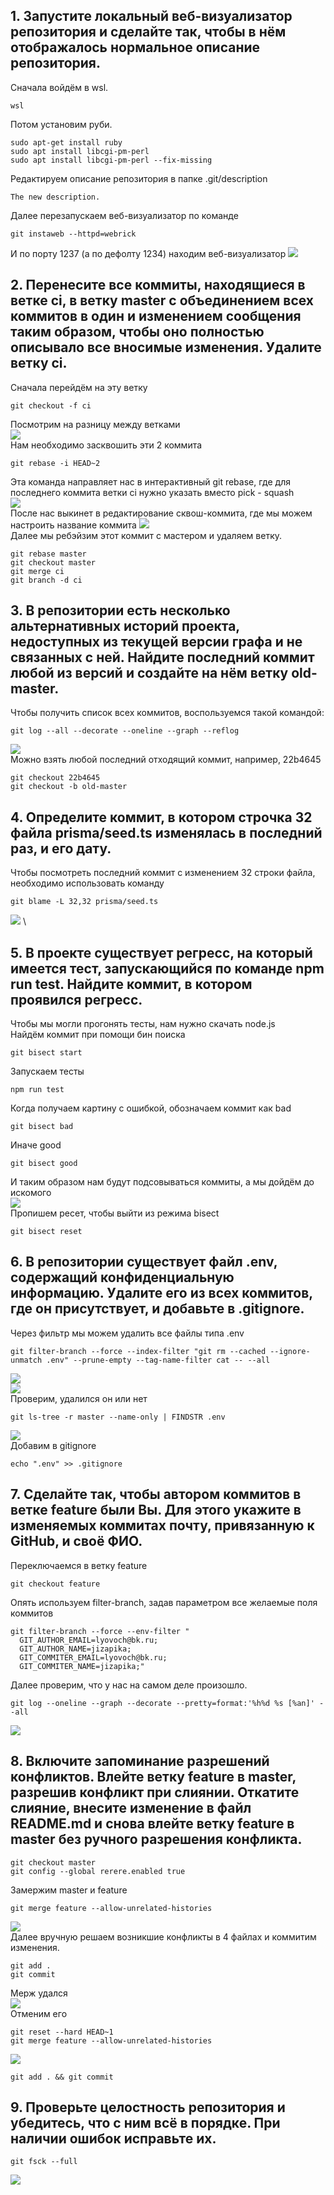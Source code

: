 ## 1. Запустите локальный веб-визуализатор репозитория и сделайте так, чтобы в нём отображалось нормальное описание репозитория.
Сначала войдём в wsl.
```
wsl 
```
Потом установим руби.
```
sudo apt-get install ruby 
sudo apt install libcgi-pm-perl 
sudo apt install libcgi-pm-perl --fix-missing 
```
Редактируем описание репозитория в папке .git/description
```
The new description.
```
Далее перезапускаем веб-визуализатор по команде
```
git instaweb --httpd=webrick
```
И по порту 1237 (а по дефолту 1234) находим веб-визуализатор
![](1.bmp)
## 2. Перенесите все коммиты, находящиеся в ветке ci, в ветку master с объединением всех коммитов в один и изменением сообщения таким образом, чтобы оно полностью описывало все вносимые изменения. Удалите ветку ci.
Сначала перейдём на эту ветку
```
git checkout -f ci
```
Посмотрим на разницу между ветками \
![](2_1.bmp) \
Нам необходимо засквошить эти 2 коммита
```
git rebase -i HEAD~2
```
Эта команда направляет нас в интерактивный git rebase, где для последнего коммита ветки ci нужно указать вместо pick - squash \
![](2_2.bmp) \
После нас выкинет в редактирование сквош-коммита, где мы можем настроить название коммита
![](2_3.bmp) \
Далее мы ребэйзим этот коммит с мастером и удаляем ветку.
```
git rebase master 
git checkout master 
git merge ci 
git branch -d ci 
```
## 3. В репозитории есть несколько альтернативных историй проекта, недоступных из текущей версии графа и не связанных с ней. Найдите последний коммит любой из версий и создайте на нём ветку old-master.
Чтобы получить список всех коммитов, воспользуемся такой командой:
```
git log --all --decorate --oneline --graph --reflog 
```
![](3_1.bmp) \
Можно взять любой последний отходящий коммит, например, 22b4645 
```
git checkout 22b4645 
git checkout -b old-master 
```
## 4. Определите коммит, в котором строчка 32 файла prisma/seed.ts изменялась в последний раз, и его дату.
Чтобы посмотреть последний коммит с изменением 32 строки файла, необходимо использовать команду 
```
git blame -L 32,32 prisma/seed.ts 
```
![](4_1.bmp) \
## 5. В проекте существует регресс, на который имеется тест, запускающийся по команде npm run test. Найдите коммит, в котором проявился регресс.
Чтобы мы могли прогонять тесты, нам нужно скачать node.js \
Найдём коммит при помощи бин поиска
```
git bisect start 
```
Запускаем тесты 
```
npm run test 
```
Когда получаем картину с ошибкой, обозначаем коммит как bad 
```
git bisect bad 
```
Иначе good 
```
git bisect good 
```
И таким образом нам будут подсовываться коммиты, а мы дойдём до искомого \
![](5.bmp) \
Пропишем ресет, чтобы выйти из режима bisect 
```
git bisect reset 
```
## 6. В репозитории существует файл .env, содержащий конфиденциальную информацию. Удалите его из всех коммитов, где он присутствует, и добавьте в .gitignore.
Через фильтр мы можем удалить все файлы типа .env 
```
git filter-branch --force --index-filter "git rm --cached --ignore-unmatch .env" --prune-empty --tag-name-filter cat -- --all 
```
![](6_1.bmp) \
![](6_2.bmp) \
Проверим, удалился он или нет
```
git ls-tree -r master --name-only | FINDSTR .env 
```
![](6_3.bmp) \
Добавим в gitignore 
```
echo ".env" >> .gitignore 
```
## 7. Сделайте так, чтобы автором коммитов в ветке feature были Вы. Для этого укажите в изменяемых коммитах почту, привязанную к GitHub, и своё ФИО.
Переключаемся в ветку feature 
```
git checkout feature 
```
Опять используем filter-branch, задав параметром все желаемые поля коммитов 
```
git filter-branch --force --env-filter "
  GIT_AUTHOR_EMAIL=lyovoch@bk.ru;
  GIT_AUTHOR_NAME=jizapika;
  GIT_COMMITER_EMAIL=lyovoch@bk.ru;
  GIT_COMMITER_NAME=jizapika;" 
```
Далее проверим, что у нас на самом деле произошло.
```
git log --oneline --graph --decorate --pretty=format:'%h%d %s [%an]' --all 
```
![](7_1.bmp)
## 8. Включите запоминание разрешений конфликтов. Влейте ветку feature в master, разрешив конфликт при слиянии. Откатите слияние, внесите изменение в файл README.md и снова влейте ветку feature в master без ручного разрешения конфликта.
```
git checkout master 
git config --global rerere.enabled true 
```
Замержим master и feature 
```
git merge feature --allow-unrelated-histories 
```
![](8_1.bmp) \
Далее вручную решаем возникшие конфликты в 4 файлах и коммитим изменения. 
```
git add . 
git commit
``` 
Мерж удался \
![](8_2.bmp) \
Отменим его 
```
git reset --hard HEAD~1 
git merge feature --allow-unrelated-histories 
```
![](8_3.bmp) 
```
git add . && git commit 
```
## 9. Проверьте целостность репозитория и убедитесь, что с ним всё в порядке. При наличии ошибок исправьте их.
```
git fsck --full 
```
![](9_1.bmp) 
